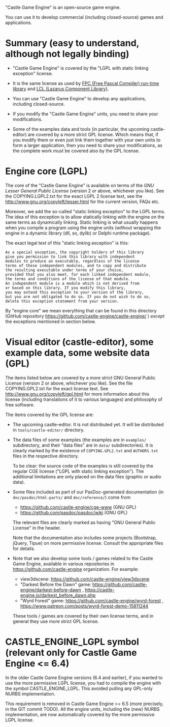 "Castle Game Engine" is an open-source game engine.

You can use it to develop commercial (including closed-source) games and applications.

# Summary (easy to understand, although not legally binding)

- "Castle Game Engine" is covered by the "LGPL with static linking exception" license.

- It is the same license as used by [FPC (Free Pascal Compiler) run-time library](http://www.freepascal.org/faq.var#general-license) and [LCL (Lazarus Component Library)](http://www.lazarus-ide.org/).

- You can use "Castle Game Engine" to develop any applications, including closed-source.

- If you modify the "Castle Game Engine" units, you need to share your modifications.

- Some of the examples data and tools (in particular, the upcoming castle-editor) are covered by a more strict GPL license. Which means that, if you modify them or even just link them together with your own units to form a larger application, then you need to share your modifications, as the complete work must be covered also by the GPL license.

# Engine core (LGPL)

The core of the "Castle Game Engine" is available on terms of the _GNU Lesser General Public License_ (version 2 or above, whichever you like). See the COPYING.LGPL2.txt for the exact LGPL 2 license text, see the http://www.gnu.org/copyleft/lesser.html for the current version, FAQs etc.

Moreover, we add the so-called "static linking exception" to the LGPL terms. The idea of this exception is to allow statically linking with the engine on the same terms as dynamically linking. Static linking is what usually happens when you compile a program using the engine units (without wrapping the engine in a dynamic library (dll, so, dylib) or Delphi runtime package).

The exact legal text of this "static linking exception" is this:

    As a special exception, the copyright holders of this library
    give you permission to link this library with independent
    modules to produce an executable, regardless of the license
    terms of these independent modules, and to copy and distribute
    the resulting executable under terms of your choice,
    provided that you also meet, for each linked independent module,
    the terms and conditions of the license of that module.
    An independent module is a module which is not derived from
    or based on this library. If you modify this library,
    you may extend this exception to your version of the library,
    but you are not obligated to do so. If you do not wish to do so,
    delete this exception statement from your version.

By "engine core" we mean everything that can be found in this directory (GitHub repository https://github.com/castle-engine/castle-engine/ ) *except* the exceptions mentioned in section below.

# Visual editor (castle-editor), some example data, some website data (GPL)

The items listed below are covered by a more strict GNU General Public License (version 2 or above, whichever you like). See the file COPYING.GPL2.txt for the exact license text. See http://www.gnu.org/copyleft/gpl.html for more information about this license (including translations of it to various languages) and philosophy of free software.

The items covered by the GPL license are:

- The upcoming castle-editor. It is not distributed yet. It will be distributed in `tools/castle-editor/` directory.

- The data files of some examples (the examples are in `examples/` subdirectory, and their "data files" are in `data/` subdirectories). It is clearly marked by the existence of `COPYING.GPL2.txt` and `AUTHORS.txt` files in the respective directory.

    To be clear: the source code of the examples is still covered by the regular CGE license ("LGPL with static linking exception"). The additional limitations are only placed on the data files (graphic or audio data).

- Some files included as part of our PasDoc-generated documentation (in `doc/pasdoc/html-parts/` and `doc/reference/`) come from

    - https://github.com/castle-engine/cge-www (GNU GPL)
    - https://github.com/pasdoc/pasdoc/wiki (GNU GPL)

    The relevant files are clearly marked as having "GNU General Public License" in the header.

    Note that the documentation also includes some projects (Bootstrap, jQuery, Tipue) on more permissive license. Consult the appropriate files for details.

- Note that we also develop some tools / games related to the Castle Game Engine, available in various repositories in https://github.com/castle-engine organization. For example:

    - view3dscene: https://github.com/castle-engine/view3dscene
    - "Darkest Before the Dawn" game: https://github.com/castle-engine/darkest-before-dawn , https://castle-engine.io/darkest_before_dawn.php
    - "Wyrd Forest" game: https://github.com/castle-engine/wyrd-forest , https://www.patreon.com/posts/wyrd-forest-demo-15811244

    These tools / games are covered by their own license terms, and in general they use more strict GPL license.

# CASTLE_ENGINE_LGPL symbol (relevant only for Castle Game Engine <= 6.4)

In the older Castle Game Engine versions (6.4 and earlier), if you wanted to use the more permissive LGPL license, you had to compile the engine with the symbol CASTLE_ENGINE_LGPL. This avoided pulling any GPL-only NURBS implementation.

This requirement is removed in Castle Game Engine >= 6.5 (more precisely, in the GIT commit TODO). All the engine units, including the (new) NURBS implementation, are now automatically covered by the more permissive LGPL license.
